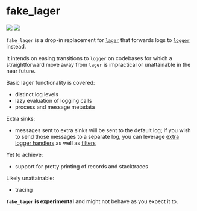 # fake_lager

[![](https://img.shields.io/hexpm/v/fake_lager.svg?style=flat)](https://hex.pm/packages/fake_lager)
[![](https://github.com/g-andrade/fake_lager/actions/workflows/ci.yml/badge.svg)](https://github.com/g-andrade/fake_lager/actions/workflows/ci.yml)

`fake_lager` is a drop-in replacement for
[`lager`](https://github.com/erlang-lager/lager/) that forwards logs to
[`logger`](http://erlang.org/doc/man/logger.html) instead.

It intends on easing transitions to `logger` on codebases for which a
straightforward move away from `lager` is impractical or unattainable in
the near future.

Basic lager functionality is covered:

- distinct log levels
- lazy evaluation of logging calls
- process and message metadata

Extra sinks:

- messages sent to extra sinks will be sent to the default log;
if you wish to send those messages to a separate log, you can
leverage
[extra logger handlers](https://www.erlang.org/doc/apps/kernel/logger_chapter.html#example--add-a-handler-to-log-info-events-to-file)
as well as [filters](https://www.erlang.org/doc/apps/kernel/logger_chapter.html#filters)

Yet to achieve:

- support for pretty printing of records and stacktraces

Likely unattainable:

- tracing

**`fake_lager` is experimental** and might not behave as you expect it to.
